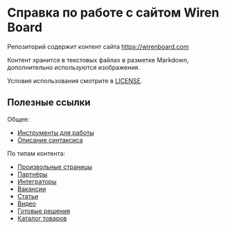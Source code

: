 # Справка по работе с сайтом Wiren Board

Репозиторий содержит контент сайта https://wirenboard.com

Контент хранится в текстовых файлах в разметке Markdown, дополнительно используются изображения.

Условия использования смотрите в [LICENSE](LICENSE).

## Полезные ссылки

Общее:
- [Инструменты для работы](doc/git_instruments.md)
- [Описание синтаксиса](/doc/syntax.md)

По типам контента:
- [Произвольные страницы](/doc/pages.md)
- [Партнёры](/doc/partners.md)
- [Интеграторы](/doc/integrators.md)
- [Вакансии](/doc/jobs.md)
- [Статьи](/doc/articles.md)
- [Видео](/doc/video.md)
- [Готовые решения](/doc/solutions.md)
- [Каталог товаров](/doc/catalog.md)